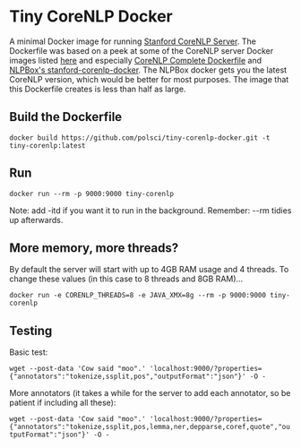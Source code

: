# Tiny CoreNLP Docker

A minimal Docker image for running [Stanford CoreNLP Server](https://stanfordnlp.github.io/CoreNLP/corenlp-server.html). The Dockerfile was based on a peek at some of the CoreNLP server Docker images listed [here](https://stanfordnlp.github.io/CoreNLP/other-languages.html#docker) and especially [CoreNLP Complete Dockerfile](https://github.com/grahamimac/corenlp-complete-docker) and [NLPBox's stanford-corenlp-docker](https://github.com/NLPbox/stanford-corenlp-docker). The NLPBox docker gets you the latest CoreNLP version, which would be better for most purposes. The image that this Dockerfile creates is less than half as large.

## Build the Dockerfile

`docker build https://github.com/polsci/tiny-corenlp-docker.git -t tiny-corenlp:latest`

## Run

`docker run --rm -p 9000:9000 tiny-corenlp`

Note: add -itd if you want it to run in the background.
Remember: --rm tidies up afterwards.

## More memory, more threads?

By default the server will start with up to 4GB RAM usage and 4 threads. To change these values (in this case to 8 threads and 8GB RAM)...

`docker run -e CORENLP_THREADS=8 -e JAVA_XMX=8g --rm -p 9000:9000 tiny-corenlp`

## Testing

Basic test:

`wget --post-data 'Cow said "moo".' 'localhost:9000/?properties={"annotators":"tokenize,ssplit,pos","outputFormat":"json"}' -O -`

More annotators (it takes a while for the server to add each annotator, so be patient if including all these):

`wget --post-data 'Cow said "moo".' 'localhost:9000/?properties={"annotators":"tokenize,ssplit,pos,lemma,ner,depparse,coref,quote","outputFormat":"json"}' -O -`
